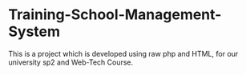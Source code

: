 # Training-School-Management-System
This is a project which is developed using raw php and HTML, for our university sp2 and Web-Tech Course.
